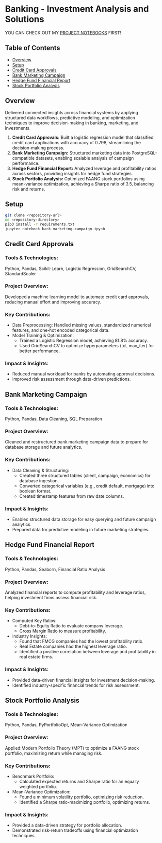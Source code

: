 # Banking - Investment Analysis and Solutions
YOU CAN CHECK OUT MY [PROJECT NOTEBOOKS](https://github.com/khoapham1002/Banking-Investment-Optimization-Framework/blob/main/notebooks/framework.ipynb) FIRST!

## Table of Contents   
- [Overview](#overview)
- [Setup](#setup)
- [Credit Card Approvals](#credit-card-approvals)
- [Bank Marketing Campaign](#bank-marketing-campaign)
- [Hedge Fund Financial Report](#hedge-fund-financial-report)
- [Stock Portfolio Analysis](#stock-portfolio-analysis)

## Overview   
Delivered connected insights across financial systems by applying structured data workflows, predictive modeling, and optimization techniques to improve decision-making in banking, marketing, and investments.

1. **Credit Card Approvals:** Built a logistic regression model that classified credit card applications with accuracy of 0.798, streamlining the decision-making process.
2. **Bank Marketing Campaign:** Structured marketing data into PostgreSQL-compatible datasets, enabling scalable analysis of campaign performance.
3. **Hedge Fund Financial Report:** Analyzed leverage and profitability ratios across sectors, providing insights for hedge fund strategies.
4. **Stock Portfolio Analysis:** Optimized FAANG stock portfolios using mean-variance optimization, achieving a Sharpe ratio of 3.5, balancing risk and returns.



## Setup
```bash
git clone <repository-url>
cd <repository-directory>
pip3 install -r requirements.txt
jupyter notebook bank-marketing-campaign.ipynb
```



## Credit Card Approvals
### Tools & Technologies: 
Python, Pandas, Scikit-Learn, Logistic Regression, GridSearchCV, StandardScaler

### Project Overview: 
Developed a machine learning model to automate credit card approvals, reducing manual effort and improving accuracy.

### Key Contributions:
* Data Preprocessing: Handled missing values, standardized numerical features, and one-hot encoded categorical data.
* Model Training & Optimization:
    * Trained a Logistic Regression model, achieving 81.8% accuracy.
    * Used GridSearchCV to optimize hyperparameters (tol, max_iter) for better performance.

### Impact & Insights:
* Reduced manual workload for banks by automating approval decisions.
* Improved risk assessment through data-driven predictions.



## Bank Marketing Campaign
### Tools & Technologies: 
Python, Pandas, Data Cleaning, SQL Preparation

### Project Overview: 
Cleaned and restructured bank marketing campaign data to prepare for database storage and future analytics.

### Key Contributions:
* Data Cleaning & Structuring:
    * Created three structured tables (client, campaign, economics) for database ingestion.
    * Converted categorical variables (e.g., credit default, mortgage) into boolean format.
    * Created timestamp features from raw date columns.

### Impact & Insights:
* Enabled structured data storage for easy querying and future campaign analytics.
* Prepared data for predictive modeling in future marketing strategies.



## Hedge Fund Financial Report
### Tools & Technologies: 
Python, Pandas, Seaborn, Financial Ratio Analysis

### Project Overview:
Analyzed financial reports to compute profitability and leverage ratios, helping investment firms assess financial risk.

### Key Contributions:
* Computed Key Ratios:
	* Debt-to-Equity Ratio to evaluate company leverage.
	* Gross Margin Ratio to measure profitability.
* Industry Insights:
	* Found that FMCG companies had the lowest profitability ratio.
	* Real Estate companies had the highest leverage ratio.
	* Identified a positive correlation between leverage and profitability in real estate firms.

### Impact & Insights:
* Provided data-driven financial insights for investment decision-making.
* Identified industry-specific financial trends for risk assessment.



## Stock Portfolio Analysis
### Tools & Technologies:
Python, Pandas, PyPortfolioOpt, Mean-Variance Optimization

### Project Overview: 
Applied Modern Portfolio Theory (MPT) to optimize a FAANG stock portfolio, maximizing return while managing risk.

### Key Contributions:
* Benchmark Portfolio:
    * Calculated expected returns and Sharpe ratio for an equally weighted portfolio.
* Mean-Variance Optimization:
	* Found a minimum volatility portfolio, optimizing risk reduction.
	* Identified a Sharpe ratio-maximizing portfolio, optimizing returns.

### Impact & Insights:
* Provided a data-driven strategy for portfolio allocation.
* Demonstrated risk-return tradeoffs using financial optimization techniques.
